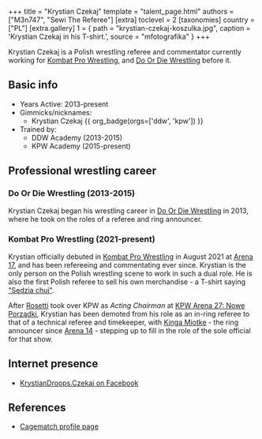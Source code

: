 +++
title = "Krystian Czekaj"
template = "talent_page.html"
authors = ["M3n747", "Sewi The Referee"]
[extra]
toclevel = 2
[taxonomies]
country = ["PL"]
[extra.gallery]
1 = { path = "krystian-czekaj-koszulka.jpg", caption = 'Krystian Czekaj in his T-shirt.', source = "mfotografika" }
+++

Krystian Czekaj is a Polish wrestling referee and commentator currently working for [Kombat Pro Wrestling](@/o/kpw.md), and [Do Or Die Wrestling](@/o/ddw.md) before it.

## Basic info

* Years Active: 2013-present
* Gimmicks/nicknames:
  - Krystian Czekaj {{ org_badge(orgs=['ddw', 'kpw']) }}
* Trained by:
  - DDW Academy (2013-2015)
  - KPW Academy (2015-present)

## Professional wrestling career

### Do Or Die Wrestling (2013-2015)

Krystian Czekaj began his wrestling career in [Do Or Die Wrestling](@/o/ddw.md) in 2013, where he took on the roles of a referee and ring announcer.

### Kombat Pro Wrestling (2021-present)

Krystian officially debuted in [Kombat Pro Wrestling](@/o/kpw.md) in August 2021 at [Arena 17](@e/kpw/2021-08-21-kpw-arena-17.md), and has been refereeing and commentating ever since.
Krystian is the only person on the Polish wrestling scene to work in such a dual role. He is also the first Polish referee to sell his own merchandise - a T-shirt saying ["Sędzia chuj"](@/a/polish-wrestling-chants.md#referee).

After [Rosetti](@/w/rosetti.md) took over KPW as _Acting Chairman_ at [KPW Arena 27: Nowe Porządki](@/e/kpw/2025-01-24-kpw-arena-27.md), Krystian has been demoted from his role as an in-ring referee to that of a technical referee and timekeeper, with [Kinga Miotke](@/w/kinga-miotke.md) - the ring announcer since [Arena 14](@/e/kpw/2019-06-15-kpw-arena-14.md) - stepping up to fill in the role of the sole official for that show.

## Internet presence

* [KrystianDroops.Czekaj on Facebook](https://www.facebook.com/krystiandroops.czekaj/)

## References

* [Cagematch profile page](https://www.cagematch.net/?id=2&nr=28296)
